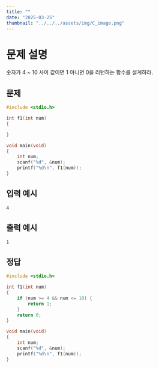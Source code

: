 ```yaml
---
title: "" 
date: "2025-03-25"
thumbnail: "../../../assets/img/C_image.png"
---
```


# 문제 설명
숫자가 4 ~ 10 사이 값이면 1 아니면 0을 리턴하는 함수를 설계하라.
## 문제
```c
#include <stdio.h>

int f1(int num)
{

}

void main(void)
{
	int num;
	scanf("%d", &num);
	printf("%d\n", f1(num));
}
```

## 입력 예시
```
4
```

## 출력 예시
```
1
```

## 정답
```c
#include <stdio.h>

int f1(int num)
{
	if (num >= 4 && num <= 10) {
		return 1;
	}
	return 0;
}

void main(void)
{
	int num;
	scanf("%d", &num);
	printf("%d\n", f1(num));
}
```

